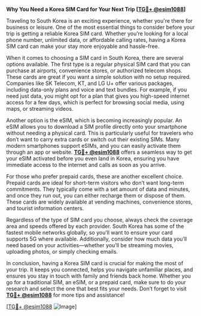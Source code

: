 **Why You Need a Korea SIM Card for Your Next Trip [[TG💪+ @esim1088](https://t.me/s/esim1088)]**

Traveling to South Korea is an exciting experience, whether you're there for business or leisure. One of the most essential things to consider before your trip is getting a reliable Korea SIM card. Whether you’re looking for a local phone number, unlimited data, or affordable calling rates, having a Korea SIM card can make your stay more enjoyable and hassle-free.

When it comes to choosing a SIM card in South Korea, there are several options available. The first type is a regular physical SIM card that you can purchase at airports, convenience stores, or authorized telecom shops. These cards are great if you want a simple solution with no setup required. Companies like SK Telecom, KT, and LG U+ offer various packages, including data-only plans and voice and text bundles. For example, if you need just data, you might opt for a plan that gives you high-speed internet access for a few days, which is perfect for browsing social media, using maps, or streaming videos.

Another option is the eSIM, which is becoming increasingly popular. An eSIM allows you to download a SIM profile directly onto your smartphone without needing a physical card. This is particularly useful for travelers who don’t want to carry extra cards or switch out their existing SIMs. Many modern smartphones support eSIMs, and you can easily activate them through an app or website. **[TG💪+ @esim1088](https://t.me/s/esim1088)** offers a seamless way to get your eSIM activated before you even land in Korea, ensuring you have immediate access to the internet and calls as soon as you arrive.

For those who prefer prepaid cards, these are another excellent choice. Prepaid cards are ideal for short-term visitors who don’t want long-term commitments. They typically come with a set amount of data and minutes, and once they run out, you can either recharge them or dispose of them. These cards are widely available at vending machines, convenience stores, and tourist information centers.

Regardless of the type of SIM card you choose, always check the coverage area and speeds offered by each provider. South Korea has some of the fastest mobile networks globally, so you’ll want to ensure your card supports 5G where available. Additionally, consider how much data you’ll need based on your activities—whether you’ll be streaming movies, uploading photos, or simply checking emails.

In conclusion, having a Korea SIM card is crucial for making the most of your trip. It keeps you connected, helps you navigate unfamiliar places, and ensures you stay in touch with family and friends back home. Whether you go for a traditional SIM, an eSIM, or a prepaid card, make sure to do your research and select the one that best fits your needs. Don’t forget to visit **[TG💪+ @esim1088](https://t.me/s/esim1088)** for more tips and assistance! 

[[TG💪+ @esim1088](https://t.me/s/esim1088) ![Image](https://i.postimg.cc/Y0z9fWf4/image.png)]